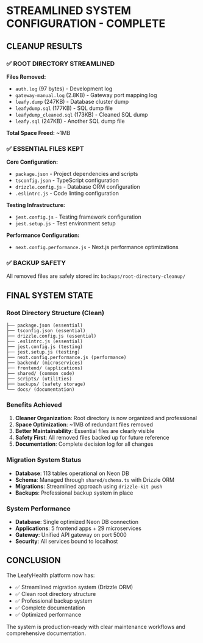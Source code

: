 # STREAMLINED SYSTEM CONFIGURATION - COMPLETE

## CLEANUP RESULTS

### ✅ ROOT DIRECTORY STREAMLINED

**Files Removed:**
- `auth.log` (97 bytes) - Development log
- `gateway-manual.log` (2.8KB) - Gateway port mapping log
- `leafy.dump` (247KB) - Database cluster dump
- `leafydump.sql` (177KB) - SQL dump file
- `leafydump_cleaned.sql` (173KB) - Cleaned SQL dump
- `leafy.sql` (247KB) - Another SQL dump file

**Total Space Freed:** ~1MB

### ✅ ESSENTIAL FILES KEPT

**Core Configuration:**
- `package.json` - Project dependencies and scripts
- `tsconfig.json` - TypeScript configuration
- `drizzle.config.js` - Database ORM configuration
- `.eslintrc.js` - Code linting configuration

**Testing Infrastructure:**
- `jest.config.js` - Testing framework configuration
- `jest.setup.js` - Test environment setup

**Performance Configuration:**
- `next.config.performance.js` - Next.js performance optimizations

### ✅ BACKUP SAFETY

All removed files are safely stored in:
`backups/root-directory-cleanup/`

## FINAL SYSTEM STATE

### Root Directory Structure (Clean)
```
├── package.json (essential)
├── tsconfig.json (essential)
├── drizzle.config.js (essential)
├── .eslintrc.js (essential)
├── jest.config.js (testing)
├── jest.setup.js (testing)
├── next.config.performance.js (performance)
├── backend/ (microservices)
├── frontend/ (applications)
├── shared/ (common code)
├── scripts/ (utilities)
├── backups/ (safety storage)
└── docs/ (documentation)
```

### Benefits Achieved

1. **Cleaner Organization**: Root directory is now organized and professional
2. **Space Optimization**: ~1MB of redundant files removed
3. **Better Maintainability**: Essential files are clearly visible
4. **Safety First**: All removed files backed up for future reference
5. **Documentation**: Complete decision log for all changes

### Migration System Status

- **Database**: 113 tables operational on Neon DB
- **Schema**: Managed through `shared/schema.ts` with Drizzle ORM
- **Migrations**: Streamlined approach using `drizzle-kit push`
- **Backups**: Professional backup system in place

### System Performance

- **Database**: Single optimized Neon DB connection
- **Applications**: 5 frontend apps + 29 microservices
- **Gateway**: Unified API gateway on port 5000
- **Security**: All services bound to localhost

## CONCLUSION

The LeafyHealth platform now has:
- ✅ Streamlined migration system (Drizzle ORM)
- ✅ Clean root directory structure
- ✅ Professional backup system
- ✅ Complete documentation
- ✅ Optimized performance

The system is production-ready with clear maintenance workflows and comprehensive documentation.